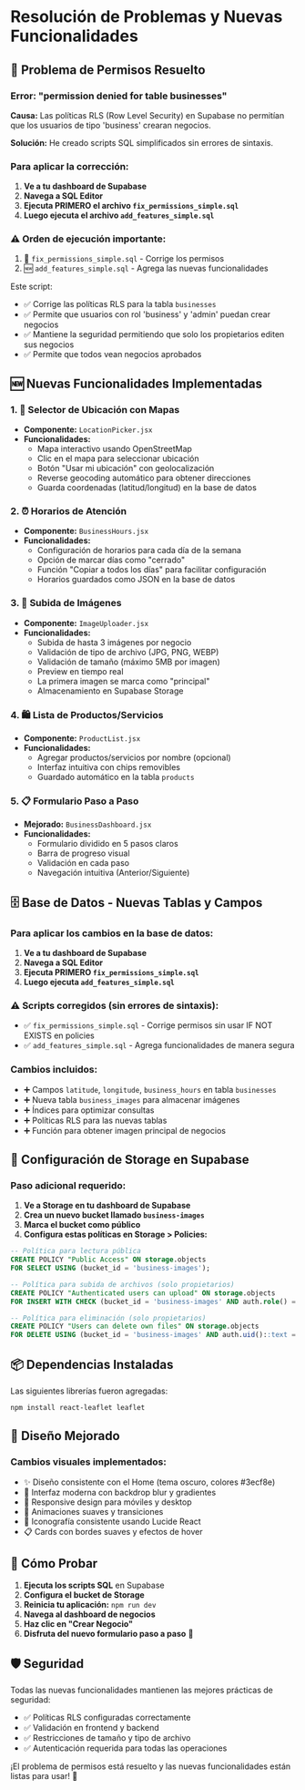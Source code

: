 # Resolución de Problemas y Nuevas Funcionalidades

## 🔧 Problema de Permisos Resuelto

### Error: "permission denied for table businesses"

**Causa:** Las políticas RLS (Row Level Security) en Supabase no permitían que los usuarios de tipo 'business' crearan negocios.

**Solución:** He creado scripts SQL simplificados sin errores de sintaxis.

### Para aplicar la corrección:

1. **Ve a tu dashboard de Supabase**
2. **Navega a SQL Editor**
3. **Ejecuta PRIMERO el archivo `fix_permissions_simple.sql`**
4. **Luego ejecuta el archivo `add_features_simple.sql`**

### ⚠️ Orden de ejecución importante:
1. 🔧 `fix_permissions_simple.sql` - Corrige los permisos
2. 🆕 `add_features_simple.sql` - Agrega las nuevas funcionalidades

Este script:
- ✅ Corrige las políticas RLS para la tabla `businesses`
- ✅ Permite que usuarios con rol 'business' y 'admin' puedan crear negocios
- ✅ Mantiene la seguridad permitiendo que solo los propietarios editen sus negocios
- ✅ Permite que todos vean negocios aprobados

## 🆕 Nuevas Funcionalidades Implementadas

### 1. 📍 Selector de Ubicación con Mapas
- **Componente:** `LocationPicker.jsx`
- **Funcionalidades:**
  - Mapa interactivo usando OpenStreetMap
  - Clic en el mapa para seleccionar ubicación
  - Botón "Usar mi ubicación" con geolocalización
  - Reverse geocoding automático para obtener direcciones
  - Guarda coordenadas (latitud/longitud) en la base de datos

### 2. ⏰ Horarios de Atención
- **Componente:** `BusinessHours.jsx`
- **Funcionalidades:**
  - Configuración de horarios para cada día de la semana
  - Opción de marcar días como "cerrado"
  - Función "Copiar a todos los días" para facilitar configuración
  - Horarios guardados como JSON en la base de datos

### 3. 📸 Subida de Imágenes
- **Componente:** `ImageUploader.jsx`
- **Funcionalidades:**
  - Subida de hasta 3 imágenes por negocio
  - Validación de tipo de archivo (JPG, PNG, WEBP)
  - Validación de tamaño (máximo 5MB por imagen)
  - Preview en tiempo real
  - La primera imagen se marca como "principal"
  - Almacenamiento en Supabase Storage

### 4. 🛍️ Lista de Productos/Servicios
- **Componente:** `ProductList.jsx`
- **Funcionalidades:**
  - Agregar productos/servicios por nombre (opcional)
  - Interfaz intuitiva con chips removibles
  - Guardado automático en la tabla `products`

### 5. 📋 Formulario Paso a Paso
- **Mejorado:** `BusinessDashboard.jsx`
- **Funcionalidades:**
  - Formulario dividido en 5 pasos claros
  - Barra de progreso visual
  - Validación en cada paso
  - Navegación intuitiva (Anterior/Siguiente)

## 🗄️ Base de Datos - Nuevas Tablas y Campos

### Para aplicar los cambios en la base de datos:

1. **Ve a tu dashboard de Supabase**
2. **Navega a SQL Editor**
3. **Ejecuta PRIMERO `fix_permissions_simple.sql`**
4. **Luego ejecuta `add_features_simple.sql`**

### ⚠️ Scripts corregidos (sin errores de sintaxis):
- ✅ `fix_permissions_simple.sql` - Corrige permisos sin usar IF NOT EXISTS en policies
- ✅ `add_features_simple.sql` - Agrega funcionalidades de manera segura

### Cambios incluidos:
- ➕ Campos `latitude`, `longitude`, `business_hours` en tabla `businesses`
- ➕ Nueva tabla `business_images` para almacenar imágenes
- ➕ Índices para optimizar consultas
- ➕ Políticas RLS para las nuevas tablas
- ➕ Función para obtener imagen principal de negocios

## 🏪 Configuración de Storage en Supabase

### Paso adicional requerido:

1. **Ve a Storage en tu dashboard de Supabase**
2. **Crea un nuevo bucket llamado `business-images`**
3. **Marca el bucket como público**
4. **Configura estas políticas en Storage > Policies:**

```sql
-- Política para lectura pública
CREATE POLICY "Public Access" ON storage.objects 
FOR SELECT USING (bucket_id = 'business-images');

-- Política para subida de archivos (solo propietarios)
CREATE POLICY "Authenticated users can upload" ON storage.objects 
FOR INSERT WITH CHECK (bucket_id = 'business-images' AND auth.role() = 'authenticated');

-- Política para eliminación (solo propietarios)
CREATE POLICY "Users can delete own files" ON storage.objects 
FOR DELETE USING (bucket_id = 'business-images' AND auth.uid()::text = owner);
```

## 📦 Dependencias Instaladas

Las siguientes librerías fueron agregadas:
```bash
npm install react-leaflet leaflet
```

## 🎨 Diseño Mejorado

### Cambios visuales implementados:
- ✨ Diseño consistente con el Home (tema oscuro, colores #3ecf8e)
- 🎯 Interfaz moderna con backdrop blur y gradientes
- 📱 Responsive design para móviles y desktop
- 🎪 Animaciones suaves y transiciones
- 🎨 Iconografía consistente usando Lucide React
- 📋 Cards con bordes suaves y efectos de hover

## 🚀 Cómo Probar

1. **Ejecuta los scripts SQL** en Supabase
2. **Configura el bucket de Storage**
3. **Reinicia tu aplicación:** `npm run dev`
4. **Navega al dashboard de negocios**
5. **Haz clic en "Crear Negocio"**
6. **Disfruta del nuevo formulario paso a paso** 🎉

## 🛡️ Seguridad

Todas las nuevas funcionalidades mantienen las mejores prácticas de seguridad:
- ✅ Políticas RLS configuradas correctamente
- ✅ Validación en frontend y backend
- ✅ Restricciones de tamaño y tipo de archivo
- ✅ Autenticación requerida para todas las operaciones

¡El problema de permisos está resuelto y las nuevas funcionalidades están listas para usar! 🎊
